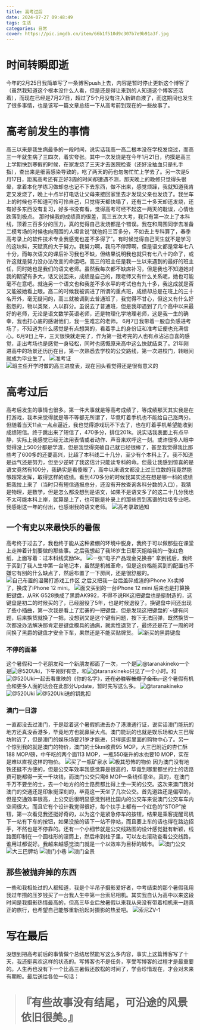 ```yaml
---
title: 高考过后
date: 2024-07-27 09:48:49
tags: 生活
categories: 日常
cover: https://pic.imgdb.cn/item/66b1f510d9c307b7e9b91a3f.jpg
---
```

# 时间转瞬即逝
今年的2月25日我简单写了一条博客push上去，内容是暂时停止更新这个博客了（虽然我知道这个根本没什么人看，但是还是得让来到的人知道这个博客还活着），而现在已经是7月27日，超过了5个月没有注入新鲜血液了，而这期间也发生了很多事情，也是该写一篇文章总结一下从高考前到现在的一些故事了。

# 高考前发生的事情
高三以来是我生病最多的一段时间，说实话我高一高二根本没在学校发烧过，而高三一年就生病了三四次，着实夸张。其中一次发烧是在今年1月21日，约摸是高三上学期快到寒假的时候，在家发烧了三天才去医院检查（还好没抽血只是扎手指），查出来是细菌感染导致的，吃了两天的药也匆匆忙忙上学去了。另一次是5月17日，距离高考还有正好3周的时间却遭遇不测，那天晚上的晚修只觉得头很晕，拿着本化学练习做却总也记不下去东西，做不出来，感觉烦躁，我就知道我肯定又发烧了，晚上十点半打电话让父母来接回家里去才发现父亲也发烧了。我坐车上的时候也不知道可怜可怜自己，只觉得天都快塌了，还有二十多天却还发烧，还有好多东西没有复习，好多书没有看，觉得高考可经不起这一两天的耽误，心情也跌落到极点。
那时候我的成绩真的很差，高三五次大考，我只有第一次上了本科线，顶着三百多分的压力，真的觉得自己发烧都是个错误。我在和周围同学去准备二模考场的时候也向周围的人坦言说“就他妈三百多分，不如去上专科算了，春季高考录上的软件技术专业我感觉也差不多得了”。有时候觉得自己天生就不是学习的这块料，天赋真的大于努力。我努力啊，我马不停蹄啊，但是语文都是常年七八十分，而每次语文的课后补习我也不缺，但结果说明我也就只有七八十的命了，或许这就是努力没办法改变的命运吧。高三的班主任是我一生以来遇到的最好的班主任，同时她也是我们的语文老师。虽然我每次都不缺席补习，但是我也不知道她对我的期望有多大，话又说回来，成绩是自己的，跟老师又有什么关系呢，她也可能毫不在意吧。就连另一个语文也和我差不多水平的考试也有九十多，我这成就是否又能被她看上眼。高二的时候我被调进了所谓的重点班，成绩却总是在班上的三十名开外，毫无疑问的，高三就被调到去普通班了，我觉得不甘心，但这又有什么好抱怨的，物以类聚，人以群分。虽说去了普通班，但是我却遇到了几个高中以来最好的老师，无论是语文数学英语老师，还是物理化学地理老师，这是我一生的确幸，我也打心底的感谢他们，我一生难忘的老师。
6月7日我带着一股自负感进考场了，不知道为什么感觉是有点想哭的，看着手上的身份证和准考证便也充满信心。6月9日上午，三天很快就走完了，作为第一批考完的人也有点沾沾自喜的感觉，走出考场也是感觉一身轻松，同时也感慨原来高中这么快就结束了。21年刚进高中的场景还历历在目，第一次熟悉去学校的公交路线，第一次进校门，转眼间就成为毕业生了。
![准考证](https://pic.imgdb.cn/item/66b1ed4cd9c307b7e9ac41db.jpg)
![班主任开学时做的高三进度表，现在回头看觉得还是很有意义的](https://pic.imgdb.cn/item/66b1ed73d9c307b7e9ac7580.jpg)

# 高考过后
高考后发生的事情也很多。第一件大事就是等高考成绩了，等成绩那天其实我是在打游戏，我本来觉得就是等不等都无所谓了，毕竟盯着手机也不能给自己涨两分。但随着当天11点一点点逼近，我也觉得游戏玩不下去了，也在盯着手机希望能收到成绩短信。终于跳出来了短信了，470多分，排位201k。说实话我表面上有点平静，实际上我感觉已经无法用表情或者动作、声音来欢呼这一刻。或许很多人眼中觉得没上500分都是学渣，但是我觉得突破自己就已经很棒了，甚至我觉得我比那些考了600多的还要高兴，比超了本科线二十几分，至少有个本科上了。我不知道是运气还是努力，但至少逆转了我这估计只能读专科的命。但最让我感到惊喜的是语文竟然有100分，我确实是看傻眼了，高中以来语文都没上过三位数的我竟然能够超常发挥，取得这样的成绩。看到470多分的时候我其实还在想是哪一科的成绩把我拉上来了（当时只有短信通报总分，还没有开放查询各科分数的入口），我猜是物理，是数学，但是怎么都没想到是语文，如果不是语文多了的这二十几分我也不太可能本科上岸，就算是上了，也可能是补录上的那些贵到离谱的垃圾专业吧。我感谢这一年的付出，也感谢我的语文老师。
![高考录取通知](https://pic.imgdb.cn/item/66b1ec23d9c307b7e9aafc61.jpg)

## 一个有史以来最快乐的暑假
高考终于过去了，我也终于能从这种紧绷的环境中脱身，我终于可以做那些在课堂上走神着计划要做的那些事。之后我想起了我18岁生日那天姐给我的一张红色纸，上面写着：过本科线奖励5k。
![一张“电子产品现金兑换券”](https://pic.imgdb.cn/item/66b1eecfd9c307b7e9ae3028.jpg)
拿到钱后，我终于买到了我人生中第一台笔记本，虽然是机械革命，但是这价格能买到的配置也不嫌它有别的什么缺点了，然后布置了一下房间，还是很舒服的。
![自己布置的温馨~~打游戏~~工作区](https://pic.imgdb.cn/item/66b1ef42d9c307b7e9aebf95.jpg)
之后又把我一台后盖碎成渣的iPhone Xs卖掉了，换成了iPhone 12 mini。
![面交买到的一台iPhone 12 mini](https://pic.imgdb.cn/item/66b1ef96d9c307b7e9af2cec.jpg)
后来也是打算换把键盘，从RK G528换成了黑爵AK992，不得不说RK这把键盘也是挺耐造的，这键盘是初二的时候买的了，已经服役了5年，也是时候退役了。换键盘中间还出现了些小插曲，第一次我是看上了宏碁的一把键盘，但是发现这把键盘的`~键有问题，后来换货就换了一把，没想到又是这个键有问题，按下无法回弹，既然换货一次都没办法解决那肯定是键盘模具的通病，就索性退货了，最终还是花了一周的时间换了黑爵的键盘才安全下车，果然还是不能买贴牌货。
![新买的黑爵键盘](https://pic.imgdb.cn/item/66b1efced9c307b7e9af6f47.jpg)

### 不停的面基
这个暑假和一个老朋友和一个新朋友都面了一次，一个是![@taranakineko](https://x.com/taranakineko)一个是![@520Uki](https://x.com/520Uki)，下午刚好有空，和![@taranakineko](https://x.com/taranakineko)只见了一个小时。和![@520Uki](https://x.com/520Uki)一起去看重映的《你的名字》，~~还在必胜客被爆了金币。~~这个暑假有机会和更多人面的话会在此部分Update，暂时先写这么多。
![@taranakineko](https://pic.imgdb.cn/item/66b1f051d9c307b7e9b00d18.jpg)
![@520Uki](https://pic.imgdb.cn/item/66b1f0a0d9c307b7e9b073f8.jpg)
![@520Uki送的钥匙扣](https://pic.imgdb.cn/item/66b1f0d3d9c307b7e9b0b336.jpg)

### 澳门一日游
一直都没去过澳门，于是趁着这个暑假抓进去办了港澳通行证，说实话澳门能玩的地方还真没香港多，毕竟地方也就鼻屎大点。澳门能玩的也就是娱乐场和大三巴牌坊附近了，但是澳门的娱乐场要21岁才能进，只得逛逛里面的购物中心了。另一个惊到我的就是澳门的物价，澳门的士5km收费95 MOP，大三巴附近的杏仁酥188 MOP/磅，中午吃的两个面113 MOP，一瓶550毫升的水也要10 MOP，实在是难以直视这样的物价。
![买了一瓶矿泉水](https://pic.imgdb.cn/item/66b1f127d9c307b7e9b11bc7.jpg)
![极其恐怖的物价](https://pic.imgdb.cn/item/66b1f19ad9c307b7e9b1af90.jpg)
因为澳门没有地铁还挺不方便的，但是公交车效率我感觉算是很高的，毕竟到哪里都坐的士的话路费可能都得一天一千块钱，而澳门公交只需6 MOP一条线任意坐。真的，在澳门千万不要坐的士，去一个地方的的士路费都比得上坐一天的公交。这次来澳门我对澳门的交通还是印象挺深刻的，毕竟这一天坐了几次公交。首先道路还是偏窄的，但是交通效率很高，上公交后很明显感觉到相比国内的公交车来说澳门公交车车内空间很大。而且它有个设计我觉得很好，每个扶手上都有一个红色的“STOP”按钮，第一次看见我还挺好奇的，以为这个是紧急停车的按钮，结果是乘客提醒司机下一站有下车的按钮，如果没按的话下一站不停站，而且要上车的话也得在路边招手，不然也是不停靠的。还有一个小细节就是公交线路图的设计感觉挺有新颖，线路图印制在一个圆柱形的滚筒上，然后串到柱子里，可以左右滚动查看公交线路，谁用过都说好。我越来越感觉澳门就是一个以效率为目标的城市。
![澳门公交](https://pic.imgdb.cn/item/66b1f1f2d9c307b7e9b21cb8.jpg)
![大三巴牌坊](https://pic.imgdb.cn/item/66b1f247d9c307b7e9b29160.jpg)
![澳门小巷](https://pic.imgdb.cn/item/66b1f296d9c307b7e9b31a2b.jpg)
![澳门全景](https://pic.imgdb.cn/item/66b1f2b7d9c307b7e9b35738.jpg)

## 那些被抛弃掉的东西
一些和我相处过的人都知道，我是个半吊子摄影爱好者，中考结束的那个暑假我用我过年攒的压岁钱买了一台我人生中第一台索尼相机。其实我自认为高中以来这段时间是我摄影热情最高的，但高三毕业后放暑假以来我从来没有带着相机来一趟真正的旅行，也希望自己能够重新拾起对摄影的热爱吧。
![索尼ZV-1](https://pic.imgdb.cn/item/66b1f340d9c307b7e9b4598c.jpg)

# 写在最后
没想到把高考前后的事情做个总结居然能写这么多内容，事实上这篇博客写了十天，我还挺喜欢这样的状态的。写博客也不是任务，享受写博客的过程才是最重要的。人生再也没有下一个比高三暑假还放松的时间了，学会珍惜现在，才会对未来有期盼。最后送给各位一句话：
> # 『有些故事没有结尾，可沿途的风景依旧很美。』